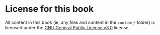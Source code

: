 # License for this book

All content in this book (ie, any files and content in the `content/` folder)
is licensed under the [GNU General Public License v3.0](https://github.com/Cyb3rWard0g/ThreatHunter-Playbook/blob/master/LICENSE)
license.